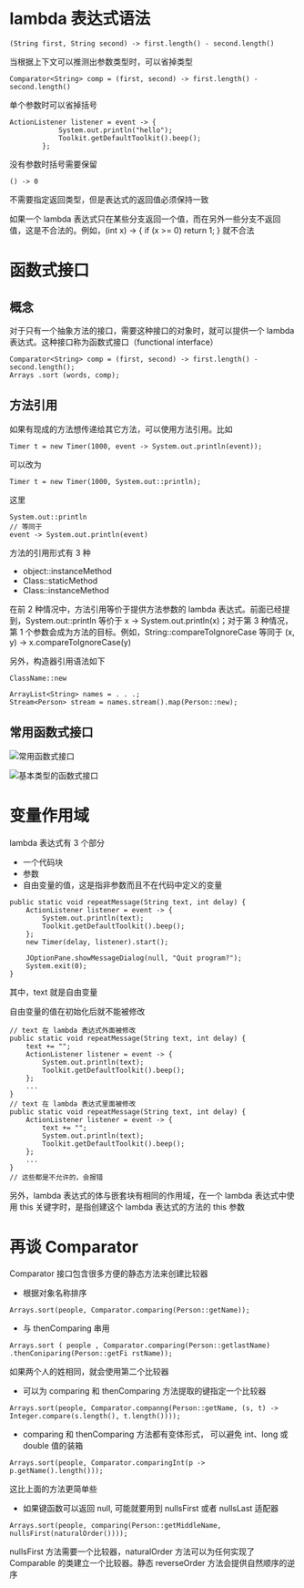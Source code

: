# lambda 表达式语法

```
(String first, String second) -> first.length() - second.length()
```

当根据上下文可以推测出参数类型时，可以省掉类型

```
Comparator<String> comp = (first, second) -> first.length() - second.length()
```

单个参数时可以省掉括号

```
ActionListener listener = event -> {
            System.out.println("hello");
            Toolkit.getDefaultToolkit().beep();
        };
```

没有参数时括号需要保留

```
() -> 0
```

不需要指定返回类型，但是表达式的返回值必须保持一致

如果一个 lambda 表达式只在某些分支返回一个值，而在另外一些分支不返回值，这是不合法的。例如，(int x) -> { if (x >= 0) return 1; } 就不合法

# 函数式接口

## 概念

对于只有一个抽象方法的接口，需要这种接口的对象时，就可以提供一个 lambda 表达式。这种接口称为函数式接口（functional interface）

```
Comparator<String> comp = (first, second) -> first.length() - second.length();
Arrays .sort (words, comp);
```

## 方法引用

如果有现成的方法想传递给其它方法，可以使用方法引用。比如

```
Timer t = new Timer(1000, event -> System.out.println(event));
```

可以改为

```
Timer t = new Timer(1000, System.out::println);
```

这里

```
System.out::println
// 等同于
event -> System.out.println(event)
```

方法的引用形式有 3 种

- object::instanceMethod
- Class::staticMethod
- Class::instanceMethod

在前 2 种情况中，方法引用等价于提供方法参数的 lambda 表达式。前面已经提到，System.out::println 等价于 x -> System.out.println(x)；对于第 3 种情况，第 1 个参数会成为方法的目标。例如，String::compareToIgnoreCase 等同于 (x, y) -> x.compareToIgnoreCase(y)

另外，构造器引用语法如下

```
ClassName::new
```

```
ArrayList<String> names = . . .;
Stream<Person> stream = names.stream().map(Person::new);
```

## 常用函数式接口

![常用函数式接口](http://mweb.kevinbai.com/images/16034124708143.jpg)

![基本类型的函数式接口](http://mweb.kevinbai.com/images/16034125175433.jpg)


# 变量作用域

lambda 表达式有 3 个部分

- 一个代码块
- 参数
- 自由变量的值，这是指非参数而且不在代码中定义的变量

```
public static void repeatMessage(String text, int delay) {
    ActionListener listener = event -> {
        System.out.println(text);
        Toolkit.getDefaultToolkit().beep();
    };
    new Timer(delay, listener).start();

    JOptionPane.showMessageDialog(null, "Quit program?");
    System.exit(0);
}
```

其中，text 就是自由变量

自由变量的值在初始化后就不能被修改

```
// text 在 lambda 表达式外面被修改
public static void repeatMessage(String text, int delay) {
    text += "";
    ActionListener listener = event -> {
        System.out.println(text);
        Toolkit.getDefaultToolkit().beep();
    };
    ...
}
// text 在 lambda 表达式里面被修改
public static void repeatMessage(String text, int delay) {
    ActionListener listener = event -> {
        text += "";
        System.out.println(text);
        Toolkit.getDefaultToolkit().beep();
    };
    ...
}
// 这些都是不允许的，会报错
```

另外，lambda 表达式的体与嵌套块有相同的作用域，在一个 lambda 表达式中使用 this 关键字时，是指创建这个 lambda 表达式的方法的 this 参数

# 再谈 Comparator

Comparator 接口包含很多方便的静态方法来创建比较器

- 根据对象名称排序

```
Arrays.sort(people, Comparator.comparing(Person::getName));
```

- 与 thenComparing 串用

```
Arrays.sort ( people , Comparator.comparing(Person::getlastName) .thenConiparing(Person::getFi rstName));
```

如果两个人的姓相同，就会使用第二个比较器

- 可以为 comparing 和 thenComparing 方法提取的键指定一个比较器

```
Arrays.sort(people, Comparator.companng(Person::getName, (s, t) -> Integer.compare(s.length(), t.length())));
```

- comparing 和 thenComparing 方法都有变体形式， 可以避免 int、long 或 double 值的装箱

```
Arrays.sort(people, Comparator.comparingInt(p -> p.getName().length()));
```

这比上面的方法更简单些

- 如果键函数可以返回 null, 可能就要用到 nullsFirst 或者 nullsLast 适配器

```
Arrays.sort(people, comparing(Person::getMiddleName, nullsFirst(naturalOrder())));
```

nullsFirst 方法需要一个比较器，naturalOrder 方法可以为任何实现了 Comparable 的类建立一个比较器。静态 reverseOrder 方法会提供自然顺序的逆序
